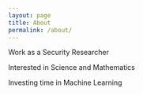 ```yaml
---
layout: page
title: About
permalink: /about/
---
```


Work as a Security Researcher

Interested in Science and Mathematics

Investing time in Machine Learning